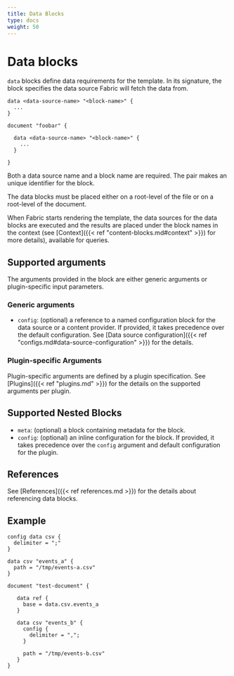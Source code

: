 ```yaml
---
title: Data Blocks
type: docs
weight: 50
---
```


# Data blocks

`data` blocks define data requirements for the template. In its signature, the block specifies the data source Fabric will fetch the data from.

```hcl
data <data-source-name> "<block-name>" {
  ...
}

document "foobar" {

  data <data-source-name> "<block-name>" {
    ...
  }

}
```

Both a data source name and a block name are required. The pair makes an unique identifier for the block.

The data blocks must be placed either on a root-level of the file or on a root-level of the document.

When Fabric starts rendering the template, the data sources for the data blocks are executed and the results are placed under the block names in the context (see [Context]({{< ref "content-blocks.md#context" >}}) for more details), available for queries.

## Supported arguments

The arguments provided in the block are either generic arguments or plugin-specific input parameters.

### Generic arguments

- `config`: (optional) a reference to a named configuration block for the data source or a content provider. If provided, it takes precedence over the default configuration. See [Data source configuration]({{< ref "configs.md#data-source-configuration" >}}) for the details.

### Plugin-specific Arguments

Plugin-specific arguments are defined by a plugin specification. See [Plugins]({{< ref "plugins.md" >}}) for the details on the supported arguments per plugin.

## Supported Nested Blocks

- `meta`: (optional) a block containing metadata for the block.
- `config`: (optional) an inline configuration for the block. If provided, it takes precedence over the `config` argument and default configuration for the plugin.

## References

See [References]({{< ref references.md >}}) for the details about referencing data blocks.

## Example

```hcl
config data csv {
  delimiter = ";"
}

data csv "events_a" {
  path = "/tmp/events-a.csv"
}

document "test-document" {

   data ref {
     base = data.csv.events_a
   }

   data csv "events_b" {
     config {
       delimiter = ",";
     }

     path = "/tmp/events-b.csv"
   }
}
```
